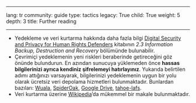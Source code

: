 

---

lang: tr
community: guide
type: tactics
legacy: True
child: True
weight: 5
depth: 3
title: Further reading

---

- Yedekleme ve veri kurtarma hakkında daha fazla bilgi [Digital Security and Privacy for Human Rights Defenders](http://www.frontlinedefenders.org/esecman) kitabının *2.3 Information Backup, Destruction and Recovery* bölümünde bulunabilir.
- Çevrimiçi yedeklemenin yeni riskleri beraberinde getireceğini göz önünde bulundurun. En azından sunucuya yüklemeden önce **hassas bilgilerinizi ayrıca kendiniz şifrelemeyi hatırlayınız**. Yukarıda belirtilen adımı attığınızı varsayarak, bilgilerinizi yedeklemenin uygun bir yolu olarak ücretsiz veri depolama hizmetleri bulunmaktadır. Bunlardan bazıları: [Wuala](https://www.wuala.com/), [SpiderOak](https://spideroak.com/), [Google
Drive](https://drive.google.com/start), [tahoe-lafs](https://tahoe-lafs.org/trac/tahoe-lafs).
- Veri kurtarma üzerine [Wikipedia](http://en.wikipedia.org/wiki/Data_recovery)’da mükemmel bir makale bulunmaktadır.

